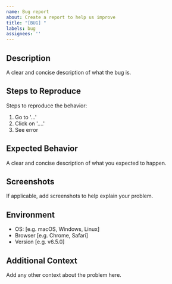 ```yaml
---
name: Bug report
about: Create a report to help us improve
title: "[BUG] "
labels: bug
assignees: ''
---
```


## Description
A clear and concise description of what the bug is.

## Steps to Reproduce
Steps to reproduce the behavior:
1. Go to '...'
2. Click on '....'
3. See error

## Expected Behavior
A clear and concise description of what you expected to happen.

## Screenshots
If applicable, add screenshots to help explain your problem.

## Environment
- OS: [e.g. macOS, Windows, Linux]
- Browser [e.g. Chrome, Safari]
- Version [e.g. v6.5.0]

## Additional Context
Add any other context about the problem here.
